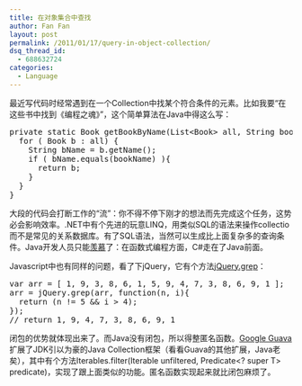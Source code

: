 ```yaml
---
title: 在对象集合中查找
author: Fan Fan
layout: post
permalink: /2011/01/17/query-in-object-collection/
dsq_thread_id:
  - 688632724
categories:
  - Language
---
```

最近写代码时经常遇到在一个Collection中找某个符合条件的元素。比如我要“在这些书中找到《编程之魂》”，这个简单算法在Java中得这么写：

<pre class="brush:java">private static Book getBookByName(List&lt;Book&gt; all, String bookName){
  for ( Book b : all) {
    String bName = b.getName();
    if ( bName.equals(bookName) ){
      return b;
    }
  }
}</pre>

大段的代码会打断工作的“流”：你不得不停下刚才的想法而先完成这个任务，这势必会影响效率。.NET中有个先进的玩意LINQ，用类似SQL的语法来操作collectio而不是常见的关系数据库。有了SQL语法，当然可以生成比上面复杂多的查询条件。Java开发人员只能[羡慕][1]了：在函数式编程方面，C#走在了Java前面。

Javascript中也有同样的问题，看了下jQuery，它有个方法[jQuery.grep][2]：

<pre class="brush:javascript">var arr = [ 1, 9, 3, 8, 6, 1, 5, 9, 4, 7, 3, 8, 6, 9, 1 ];
arr = jQuery.grep(arr, function(n, i){
  return (n != 5 && i &gt; 4);
});
// return 1, 9, 4, 7, 3, 8, 6, 9, 1</pre>

闭包的优势就体现出来了。而Java没有闭包，所以得整匿名函数。[Google Guava][3]扩展了JDK引以为豪的Java Collection框架（看看Guava的其他扩展，Java老矣），其中有个方法Iterables.filter(Iterable<T> unfiltered, Predicate<? super T> predicate)，实现了跟上面类似的功能。匿名函数实现起来就比闭包麻烦了。

 [1]: http://stackoverflow.com/questions/346721/linq-for-java-tool
 [2]: http://api.jquery.com/jQuery.grep/
 [3]: http://code.google.com/p/guava-libraries/